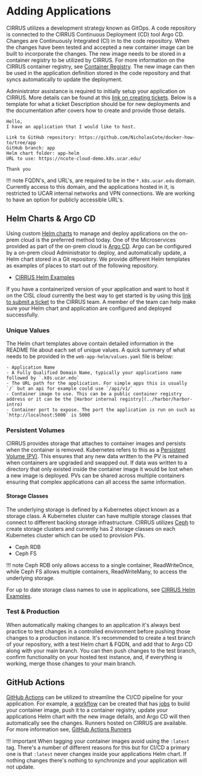 # Adding Applications

CIRRUS utilizes a development strategy known as GitOps. A code repository is connected to the CIRRUS Continuous Deployment (CD) tool Argo CD. Changes are Continuously Integrated (CI) in to the code repository. When the changes have been tested and accepted a new container image can be built to incorporate the changes. The new image needs to be stored in a container registry to be utilized by CIRRUS. For more information on the CIRRUS container registry, see [Container Registry](../container-registry/index.md). The new image can then be used in the application definition stored in the code repository and that syncs automatically to update the deployment.

Administrator assistance is required to initially setup your application on CIRRUS. More details can be found at this [link on creating tickets](../../create-tickets). Below is a template for what a ticket Description should be for new deployments and the documentation after covers how to create and provide those details.

```
Hello,
I have an application that I would like to host.

Link to GitHub repository: https://github.com/NicholasCote/docker-how-to/tree/app
GitHub branch: app
Helm chart folder: app-helm
URL to use: https://ncote-cloud-demo.k8s.ucar.edu/ 

Thank you
```

!!! note
    FQDN's, and URL's, are required to be in the `*.k8s.ucar.edu` domain. Currently access to this domain, and the applications hosted in it, is restricted to UCAR internal networks and VPN connections. We are working to have an option for publicly accessible URL's.


## Helm Charts & Argo CD

Using custom [Helm charts](https://helm.sh/docs/topics/charts/) to manage and deploy applications on the on-prem cloud is the preferred method today. One of the Microservices provided as part of the on-prem cloud is [Argo CD](https://argo-cd.readthedocs.io/). Argo can be configured by a on-prem cloud Administrator to deploy, and automatically update, a Helm chart stored in a Git repository. We provide different Helm templates as examples of places to start out of the following repository. 

* [CIRRUS Helm Examples](https://github.com/NCAR/cirrus-helm-examples)

If you have a containerized version of your application and want to host it on the CISL cloud currently the best way to get started is by using this [link to submit a ticket](../../create-tickets) to the CIRRUS team. A member of the team can help make sure your Helm chart and application are configured and deployed successfully. 

### Unique Values

The Helm chart templates above contain detailed information in the README file about each set of unique values. A quick summary of what needs to be provided in the `web-app-helm/values.yaml` file is below:

    - Application Name
    - A Fully Qualified Domain Name, typically your applications name followed by `.k8s.ucar.edu`
    - The URL path for the application. For simple apps this is usually `/` but an api for example could use `/api/v1/`
    - Container image to use. This can be a public container registry address or it can be the [Harbor internal registry](../harbor/harbor-intro)
    - Container port to expose. The port the application is run on such as `http://localhost:5000` is 5000

### Persistent Volumes

CIRRUS provides storage that attaches to container images and persists when the container is removed. Kubernetes refers to this as a [Persistent Volume (PV)](https://kubernetes.io/docs/concepts/storage/persistent-volumes/). This ensures that any new data written to the PV is retained when containers are upgraded and swapped out. If data was written to a directory that only existed inside the container image it would be lost when a new image is deployed. PVs can be shared across multiple containers ensuring that complex applications can all access the same information.

#### Storage Classes

The underlying storage is defined by a Kubernetes object known as a storage class. A Kubernetes cluster can have multiple storage classes that connect to different backing storage infrastructure. CIRRUS utilizes [Ceph](https://docs.ceph.com/en/reef/) to create storage clusters and currently has 2 storage classes on each Kubernetes cluster which can be used to provision PVs. 

  - Ceph RDB
  - Ceph FS

!!! note
    Ceph RDB only allows access to a single container, ReadWriteOnce, while Ceph FS allows multiple containers, ReadWriteMany, to access the underlying storage. 

For up to date storage class names to use in applications, see [CIRRUS Helm Examples](https://github.com/NCAR/cirrus-helm-examples).  

### Test & Production

When automatically making changes to an application it's always best practice to test changes in a controlled environment before pushing those changes to a production instance. It's recommended to create a test branch of your repository, with a test Helm chart & FQDN, and add that to Argo CD along with your main branch. You can then push changes to the test branch, confirm functionality on your hosted test instance, and, if everything is working, merge those changes to your main branch.

## GitHub Actions

[GitHub Actions](https://docs.github.com/en/actions) can be utilized to streamline the CI/CD pipeline for your application. For example, a [workflow](https://docs.github.com/en/actions/using-workflows/about-workflows) can be created that has [jobs](https://docs.github.com/en/actions/using-jobs/using-jobs-in-a-workflow) to build your container image, push it to a container registry, update your applications Helm chart with the new image details, and Argo CD will then automatically see the changes. Runners hosted on CIRRUS are available. For more information see, [GitHub Actions Runners](../github/scale-sets.md)

!!! important
    When tagging your container images avoid using the `:latest` tag. There's a number of different reasons for this but for CI/CD a primary one is that `:latest` never changes inside your applications Helm chart. If nothing changes there's nothing to synchronize and your application will not update. 

